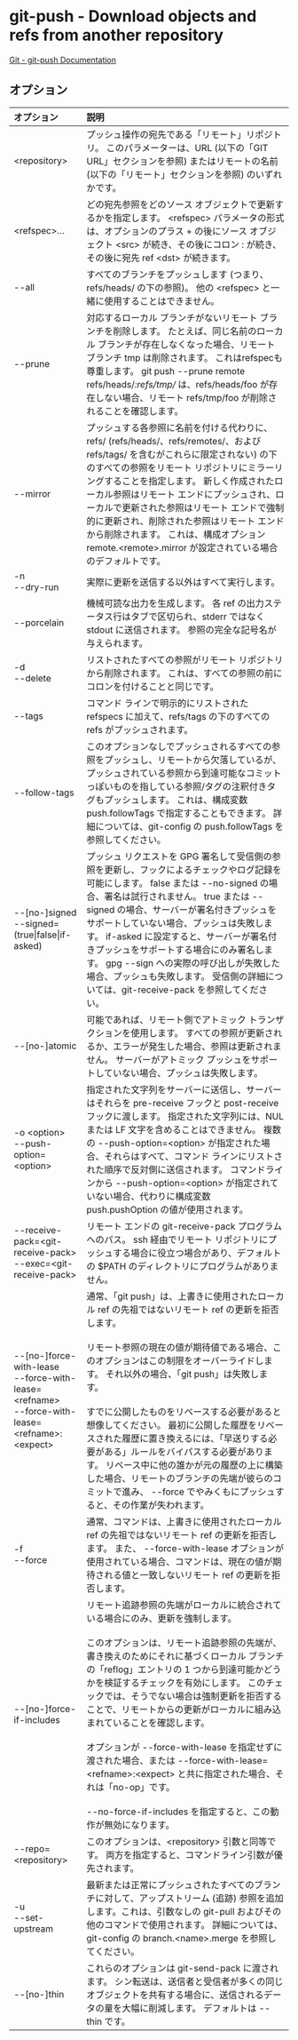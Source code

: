 # git-push - Download objects and refs from another repository

[Git - git-push Documentation](https://git-scm.com/docs/git-push)

## オプション

|オプション|説明|
|:--|:--|
|\<repository>|プッシュ操作の宛先である「リモート」リポジトリ。 このパラメーターは、URL (以下の「GIT URL」セクションを参照) またはリモートの名前 (以下の「リモート」セクションを参照) のいずれかです。|
|\<refspec>…​|どの宛先参照をどのソース オブジェクトで更新するかを指定します。 \<refspec> パラメータの形式は、オプションのプラス + の後にソース オブジェクト \<src> が続き、その後にコロン : が続き、その後に宛先 ref \<dst> が続きます。|
|--all|すべてのブランチをプッシュします (つまり、refs/heads/ の下の参照)。 他の \<refspec> と一緒に使用することはできません。|
|--prune|対応するローカル ブランチがないリモート ブランチを削除します。 たとえば、同じ名前のローカル ブランチが存在しなくなった場合、リモート ブランチ tmp は削除されます。 これはrefspecも尊重します。 git push --prune remote refs/heads/*:refs/tmp/* は、refs/heads/foo が存在しない場合、リモート refs/tmp/foo が削除されることを確認します。|
|--mirror|プッシュする各参照に名前を付ける代わりに、refs/ (refs/heads/、refs/remotes/、および refs/tags/ を含むがこれらに限定されない) の下のすべての参照をリモート リポジトリにミラーリングすることを指定します。 新しく作成されたローカル参照はリモート エンドにプッシュされ、ローカルで更新された参照はリモート エンドで強制的に更新され、削除された参照はリモート エンドから削除されます。 これは、構成オプション remote.\<remote>.mirror が設定されている場合のデフォルトです。|
|-n<br>--dry-run|実際に更新を送信する以外はすべて実行します。|
|--porcelain|機械可読な出力を生成します。 各 ref の出力ステータス行はタブで区切られ、stderr ではなく stdout に送信されます。 参照の完全な記号名が与えられます。|
|-d<br>--delete|リストされたすべての参照がリモート リポジトリから削除されます。 これは、すべての参照の前にコロンを付けることと同じです。|
|--tags|コマンド ラインで明示的にリストされた refspecs に加えて、refs/tags の下のすべての refs がプッシュされます。|
|--follow-tags|このオプションなしでプッシュされるすべての参照をプッシュし、リモートから欠落しているが、プッシュされている参照から到達可能なコミットっぽいものを指している参照/タグの注釈付きタグもプッシュします。 これは、構成変数 push.followTags で指定することもできます。 詳細については、git-config の push.followTags を参照してください。|
|--[no-]signed<br>--signed=(true\|false\|if-asked)|プッシュ リクエストを GPG 署名して受信側の参照を更新し、フックによるチェックやログ記録を可能にします。 false または --no-signed の場合、署名は試行されません。 true または --signed の場合、サーバーが署名付きプッシュをサポートしていない場合、プッシュは失敗します。 if-asked に設定すると、サーバーが署名付きプッシュをサポートする場合にのみ署名します。 gpg --sign への実際の呼び出しが失敗した場合、プッシュも失敗します。 受信側の詳細については、git-receive-pack を参照してください。|
|--[no-]atomic|可能であれば、リモート側でアトミック トランザクションを使用します。 すべての参照が更新されるか、エラーが発生した場合、参照は更新されません。 サーバーがアトミック プッシュをサポートしていない場合、プッシュは失敗します。|
|-o \<option><br>--push-option=\<option>|指定された文字列をサーバーに送信し、サーバーはそれらを pre-receive フックと post-receive フックに渡します。 指定された文字列には、NUL または LF 文字を含めることはできません。 複数の --push-option=\<option> が指定された場合、それらはすべて、コマンド ラインにリストされた順序で反対側に送信されます。 コマンドラインから --push-option=\<option> が指定されていない場合、代わりに構成変数 push.pushOption の値が使用されます。|
|--receive-pack=\<git-receive-pack><br>--exec=\<git-receive-pack>|リモート エンドの git-receive-pack プログラムへのパス。 ssh 経由でリモート リポジトリにプッシュする場合に役立つ場合があり、デフォルトの $PATH のディレクトリにプログラムがありません。|
|--[no-]force-with-lease<br>--force-with-lease=\<refname><br>--force-with-lease=\<refname>:\<expect>|通常、「git push」は、上書きに使用されたローカル ref の先祖ではないリモート ref の更新を拒否します。<br><br>リモート参照の現在の値が期待値である場合、このオプションはこの制限をオーバーライドします。 それ以外の場合、「git push」は失敗します。<br><br>すでに公開したものをリベースする必要があると想像してください。 最初に公開した履歴をリベースされた履歴に置き換えるには、「早送りする必要がある」ルールをバイパスする必要があります。 リベース中に他の誰かが元の履歴の上に構築した場合、リモートのブランチの先端が彼らのコミットで進み、 --force でやみくもにプッシュすると、その作業が失われます。|
|-f<br>--force|通常、コマンドは、上書きに使用されたローカル ref の先祖ではないリモート ref の更新を拒否します。 また、 --force-with-lease オプションが使用されている場合、コマンドは、現在の値が期待される値と一致しないリモート ref の更新を拒否します。|
|--[no-]force-if-includes|リモート追跡参照の先端がローカルに統合されている場合にのみ、更新を強制します。<br><br>このオプションは、リモート追跡参照の先端が、書き換えのためにそれに基づくローカル ブランチの「reflog」エントリの 1 つから到達可能かどうかを検証するチェックを有効にします。 このチェックでは、そうでない場合は強制更新を拒否することで、リモートからの更新がローカルに組み込まれていることを確認します。<br><br>オプションが --force-with-lease を指定せずに渡された場合、または --force-with-lease=\<refname>:\<expect> と共に指定された場合、それは「no-op」です。<br><br>--no-force-if-includes を指定すると、この動作が無効になります。|
|--repo=\<repository>|このオプションは、\<repository> 引数と同等です。 両方を指定すると、コマンドライン引数が優先されます。|
|-u<br>--set-upstream|最新または正常にプッシュされたすべてのブランチに対して、アップストリーム (追跡) 参照を追加します。これは、引数なしの git-pull およびその他のコマンドで使用されます。 詳細については、git-config の branch.\<name>.merge を参照してください。|
|--[no-]thin|これらのオプションは git-send-pack に渡されます。 シン転送は、送信者と受信者が多くの同じオブジェクトを共有する場合に、送信されるデータの量を大幅に削減します。 デフォルトは --thin です。|
